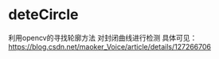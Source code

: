 # deteCircle
利用opencv的寻找轮廓方法 对封闭曲线进行检测
具体可见：https://blog.csdn.net/maoker_Voice/article/details/127266706
